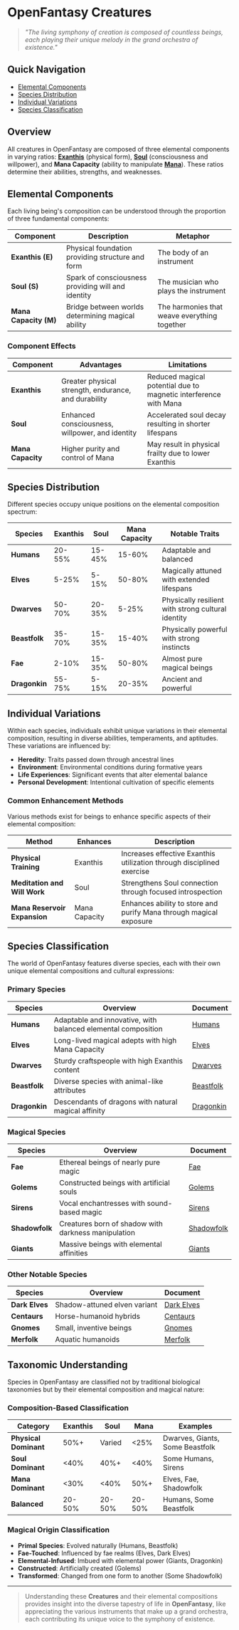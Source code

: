 # OpenFantasy Creatures

> *"The living symphony of creation is composed of countless beings, each playing their unique melody in the grand orchestra of existence."*

## Quick Navigation

- [Elemental Components](#elemental-components)
- [Species Distribution](#species-distribution)
- [Individual Variations](#individual-variations)
- [Species Classification](#species-classification)

## Overview

All creatures in OpenFantasy are composed of three elemental components in varying ratios: [**Exanthis**](/codex/Basic/Exanthis.md) (physical form), [**Soul**](/codex/Basic/Soul.md) (consciousness and willpower), and **Mana Capacity** (ability to manipulate [**Mana**](/codex/Basic/Mana.md)). These ratios determine their abilities, strengths, and weaknesses.

## Elemental Components

Each living being's composition can be understood through the proportion of three fundamental components:

| Component | Description | Metaphor |
|-----------|-------------|----------|
| **Exanthis (E)** | Physical foundation providing structure and form | The body of an instrument |
| **Soul (S)** | Spark of consciousness providing will and identity | The musician who plays the instrument |
| **Mana Capacity (M)** | Bridge between worlds determining magical ability | The harmonies that weave everything together |

### Component Effects

| Component | Advantages | Limitations |
|-----------|------------|-------------|
| **Exanthis** | Greater physical strength, endurance, and durability | Reduced magical potential due to magnetic interference with Mana |
| **Soul** | Enhanced consciousness, willpower, and identity | Accelerated soul decay resulting in shorter lifespans |
| **Mana Capacity** | Higher purity and control of Mana | May result in physical frailty due to lower Exanthis |

## Species Distribution

Different species occupy unique positions on the elemental composition spectrum:

| Species | Exanthis | Soul | Mana Capacity | Notable Traits |
|---------|----------|------|---------------|----------------|
| **Humans** | 20-55% | 15-45% | 15-60% | Adaptable and balanced |
| **Elves** | 5-25% | 5-15% | 50-80% | Magically attuned with extended lifespans |
| **Dwarves** | 50-70% | 20-35% | 5-25% | Physically resilient with strong cultural identity |
| **Beastfolk** | 35-70% | 15-35% | 15-40% | Physically powerful with strong instincts |
| **Fae** | 2-10% | 15-35% | 50-80% | Almost pure magical beings |
| **Dragonkin** | 55-75% | 5-15% | 20-35% | Ancient and powerful |

## Individual Variations

Within each species, individuals exhibit unique variations in their elemental composition, resulting in diverse abilities, temperaments, and aptitudes. These variations are influenced by:

- **Heredity**: Traits passed down through ancestral lines
- **Environment**: Environmental conditions during formative years
- **Life Experiences**: Significant events that alter elemental balance
- **Personal Development**: Intentional cultivation of specific elements

### Common Enhancement Methods

Various methods exist for beings to enhance specific aspects of their elemental composition:

| Method | Enhances | Description |
|--------|----------|-------------|
| **Physical Training** | Exanthis | Increases effective Exanthis utilization through disciplined exercise |
| **Meditation and Will Work** | Soul | Strengthens Soul connection through focused introspection |
| **Mana Reservoir Expansion** | Mana Capacity | Enhances ability to store and purify Mana through magical exposure |

## Species Classification

The world of OpenFantasy features diverse species, each with their own unique elemental compositions and cultural expressions:

### Primary Species

| Species | Overview | Document |
|---------|----------|----------|
| **Humans** | Adaptable and innovative, with balanced elemental composition | [Humans](/codex/Creatures/Human.md) |
| **Elves** | Long-lived magical adepts with high Mana Capacity | [Elves](/codex/Creatures/Elves.md) |
| **Dwarves** | Sturdy craftspeople with high Exanthis content | [Dwarves](/codex/Creatures/Dwarves.md) |
| **Beastfolk** | Diverse species with animal-like attributes | [Beastfolk](/codex/Creatures/Beastfolk.md) |
| **Dragonkin** | Descendants of dragons with natural magical affinity | [Dragonkin](/codex/Creatures/Dragonkin.md) |

### Magical Species

| Species | Overview | Document |
|---------|----------|----------|
| **Fae** | Ethereal beings of nearly pure magic | [Fae](/codex/Creatures/Fae.md) |
| **Golems** | Constructed beings with artificial souls | [Golems](/codex/Creatures/Golems.md) |
| **Sirens** | Vocal enchantresses with sound-based magic | [Sirens](/codex/Creatures/Sirens.md) |
| **Shadowfolk** | Creatures born of shadow with darkness manipulation | [Shadowfolk](/codex/Creatures/Shadowfolk.md) |
| **Giants** | Massive beings with elemental affinities | [Giants](/codex/Creatures/Giants.md) |

### Other Notable Species

| Species | Overview | Document |
|---------|----------|----------|
| **Dark Elves** | Shadow-attuned elven variant | [Dark Elves](/codex/Creatures/DarkElves.md) |
| **Centaurs** | Horse-humanoid hybrids | [Centaurs](/codex/Creatures/Centaurs.md) |
| **Gnomes** | Small, inventive beings | [Gnomes](/codex/Creatures/Gnomes.md) |
| **Merfolk** | Aquatic humanoids | [Merfolk](/codex/Creatures/Merfolk.md) |

## Taxonomic Understanding

Species in OpenFantasy are classified not by traditional biological taxonomies but by their elemental composition and magical nature:

### Composition-Based Classification

| Category | Exanthis | Soul | Mana | Examples |
|----------|----------|------|------|----------|
| **Physical Dominant** | 50%+ | Varied | <25% | Dwarves, Giants, Some Beastfolk |
| **Soul Dominant** | <40% | 40%+ | <40% | Some Humans, Sirens |
| **Mana Dominant** | <30% | <40% | 50%+ | Elves, Fae, Shadowfolk |
| **Balanced** | 20-50% | 20-50% | 20-50% | Humans, Some Beastfolk |

### Magical Origin Classification

- **Primal Species**: Evolved naturally (Humans, Beastfolk)
- **Fae-Touched**: Influenced by fae realms (Elves, Dark Elves)
- **Elemental-Infused**: Imbued with elemental power (Giants, Dragonkin)
- **Constructed**: Artificially created (Golems)
- **Transformed**: Changed from one form to another (Some Shadowfolk)

---

> Understanding these **Creatures** and their elemental compositions provides insight into the diverse tapestry of life in **OpenFantasy**, like appreciating the various instruments that make up a grand orchestra, each contributing its unique voice to the symphony of existence. 